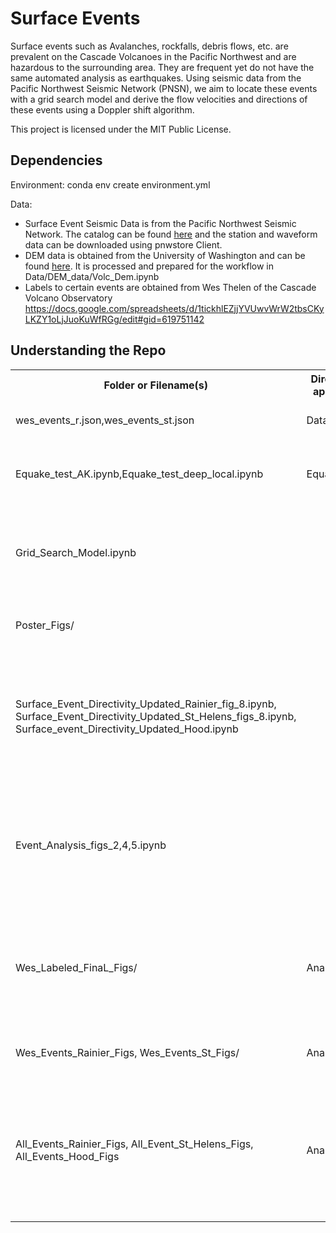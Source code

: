 # Surface Events
Surface events such as Avalanches, rockfalls, debris flows, etc. are prevalent on the Cascade Volcanoes in the Pacific Northwest and are hazardous to the surrounding area. They are frequent yet do not have the same automated analysis as earthquakes. Using seismic data from the Pacific Northwest Seismic Network (PNSN), we aim to locate these events with a grid search model and derive the flow velocities and directions of these events using a Doppler shift algorithm.

This project is licensed under the MIT Public License.

## Dependencies
Environment: 
conda env create environment.yml

Data: 
- Surface Event Seismic Data is from the Pacific Northwest Seismic Network. The catalog can be found [here](https://seismica.library.mcgill.ca/article/view/368) and the station and waveform data can be downloaded using pnwstore Client. 
- DEM data is obtained from the University of Washington and can be found [here](https://gis.ess.washington.edu/data/raster/tenmeter/). It is processed and prepared for the workflow in Data/DEM_data/Volc_Dem.ipynb
- Labels to certain events are obtained from Wes Thelen of the Cascade Volcano Observatory
https://docs.google.com/spreadsheets/d/1tickhlEZjjYVUwvWrW2tbsCKyLKZY1oLjJuoKuWfRGg/edit#gid=619751142
  

<h2>Understanding the Repo</h2>
<table>
  <tr>
    <th>Folder or Filename(s)</th>
    <th>Directory (if applicable)</th>
    <th>Description</th>
  </tr>
  <tr>
    <td>wes_events_r.json,wes_events_st.json</td>
    <td>Data/</td>
    <td>Starttimes of labeled events</td>
  </tr>
  <tr>
    <td>Equake_test_AK.ipynb,Equake_test_deep_local.ipynb</td>
    <td>Equake_Tests/</td>
    <td>Analysis run on earthquake to ensure that it fails</td>
  </tr>
  <tr>
    <td>Grid_Search_Model.ipynb</td>
    <td> </td>
    <td>Simplest model of a grid search such as the one used in this workflow</td>
  </tr>
  <tr>  
    <td>Poster_Figs/</td>
    <td> </td>
    <td>Figures made for AGU 2022 poster</td>
  </tr>
  <tr>
    <td>Surface_Event_Directivity_Updated_Rainier_fig_8.ipynb, 
    Surface_Event_Directivity_Updated_St_Helens_figs_8.ipynb, 
    Surface_event_Directivity_Updated_Hood.ipynb</td>
    <td> </td>
    <td> runs workflow for labeled events on a respective volcano and produces figures like Figure 8</td>
  </tr>
  <tr>
    <td> Event_Analysis_figs_2,4,5.ipynb</td>
    <td> </td>
    <td> Creates time series of events, velocity distribution, 
      and location distribution at each volcano </td>
  </tr>
  <tr>  
    <td>Wes_Labeled_FinaL_Figs/</td>
    <td>Analysis_Data</td>
    <td>Figures like fig 8 for all labeled events consisting of waveforms, label, and directivity</td>
  </tr>
  <tr>  
    <td>Wes_Events_Rainier_Figs, Wes_Events_St_Figs/</td>
    <td>Analysis_Data</td>
    <td>Analysis Figures of the labeled events</td>
  </tr>
  <tr>  
    <td>All_Events_Rainier_Figs, All_Event_St_Helens_Figs, All_Events_Hood_Figs</td>
    <td>Analysis_Data</td>
    <td>Cosine curve fit the frequency versus azimuth plot for all events at the respective volcano</td>
  </tr>
  
  
  
  


